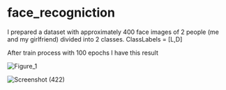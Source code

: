 # face_recogniction

I prepared a dataset with approximately 400 face images of 2 people (me and my girlfriend) divided into 2 classes. ClassLabels = [L,D]

After train process with 100 epochs I have this result

![Figure_1](https://user-images.githubusercontent.com/87125486/137249322-01556cb1-436d-44a1-a10f-d6ad07a36b62.png)

![Screenshot (422)](https://user-images.githubusercontent.com/87125486/137249568-b93a63ec-b27f-4227-b250-d3a3d81dbbf8.png)


